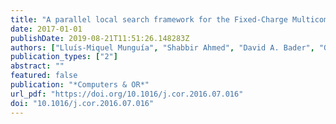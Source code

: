 ```yaml
---
title: "A parallel local search framework for the Fixed-Charge Multicommodity Network Flow problem"
date: 2017-01-01
publishDate: 2019-08-21T11:51:26.148283Z
authors: ["Lluís-Miquel Munguía", "Shabbir Ahmed", "David A. Bader", "George L. Nemhauser", "Vikas Goel", "Yufen Shao"]
publication_types: ["2"]
abstract: ""
featured: false
publication: "*Computers & OR*"
url_pdf: "https://doi.org/10.1016/j.cor.2016.07.016"
doi: "10.1016/j.cor.2016.07.016"
---
```


